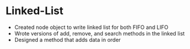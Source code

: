 # Linked-List
* Created node object to write linked list for both FIFO and LIFO
* Wrote versions of add, remove, and search methods in the linked list
* Designed a method that adds data in order
